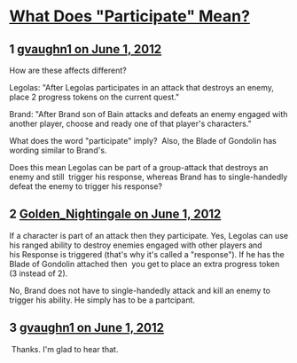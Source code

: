 # [What Does &quot;Participate&quot; Mean?](https://community.fantasyflightgames.com/topic/65408-what-does-participate-mean/)

## 1 [gvaughn1 on June 1, 2012](https://community.fantasyflightgames.com/topic/65408-what-does-participate-mean/?do=findComment&comment=639234)

How are these affects different?

Legolas: "After Legolas participates in an attack that destroys an enemy, place 2 progress tokens on the current quest."

Brand: "After Brand son of Bain attacks and defeats an enemy engaged with another player, choose and ready one of that player's characters."

What does the word "participate" imply?  Also, the Blade of Gondolin has wording similar to Brand's.

Does this mean Legolas can be part of a group-attack that destroys an enemy and still  trigger his response, whereas Brand has to single-handedly defeat the enemy to trigger his response?

## 2 [Golden_Nightingale on June 1, 2012](https://community.fantasyflightgames.com/topic/65408-what-does-participate-mean/?do=findComment&comment=639248)

If a character is part of an attack then they participate. Yes, Legolas can use his ranged ability to destroy enemies engaged with other players and his Response is triggered (that's why it's called a "response"). If he has the Blade of Gondolin attached then  you get to place an extra progress token (3 instead of 2).

No, Brand does not have to single-handedly attack and kill an enemy to trigger his ability. He simply has to be a partcipant.

## 3 [gvaughn1 on June 1, 2012](https://community.fantasyflightgames.com/topic/65408-what-does-participate-mean/?do=findComment&comment=639256)

 Thanks. I'm glad to hear that. 

